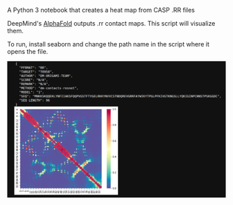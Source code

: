 A Python 3 notebook that creates a heat map from CASP .RR files

DeepMind's [AlphaFold](https://github.com/deepmind/deepmind-research/tree/master/alphafold_casp13) outputs .rr contact maps. This script will visualize them.

To run, install seaborn and change the path name in the script where it opens the file.

![image](https://github.com/AmirUCR/casp_rr_contact_mapper/blob/master/screenshot.png "Screenshot")
